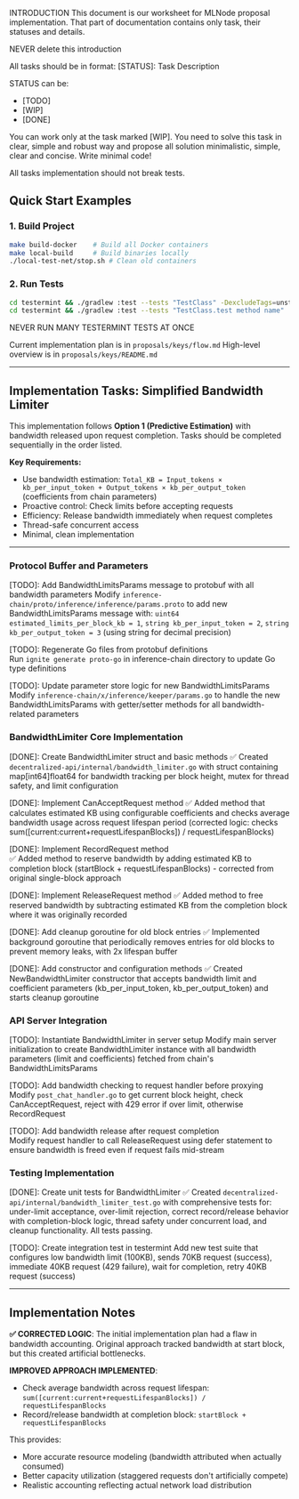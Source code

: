 INTRODUCTION
This document is our worksheet for MLNode proposal implementation. That part of documentation contains only task, their statuses and details.

NEVER delete this introduction

All tasks should be in format:
[STATUS]: Task
    Description

STATUS can be:
- [TODO]
- [WIP]
- [DONE]

You can work only at the task marked [WIP]. You need to solve this task in clear, simple and robust way and propose all solution minimalistic, simple, clear and concise. Write minimal code!

All tasks implementation should not break tests.

## Quick Start Examples

### 1. Build Project
```bash
make build-docker    # Build all Docker containers
make local-build     # Build binaries locally  
./local-test-net/stop.sh # Clean old containers
```

### 2. Run Tests
```bash
cd testermint && ./gradlew :test --tests "TestClass" -DexcludeTags=unstable,exclude  # Specific class, stable only
cd testermint && ./gradlew :test --tests "TestClass.test method name"    # Specific test method
```

NEVER RUN MANY TESTERMINT TESTS AT ONCE

Current implementation plan is in `proposals/keys/flow.md`
High-level overview is in `proposals/keys/README.md`

------

## Implementation Tasks: Simplified Bandwidth Limiter

This implementation follows **Option 1 (Predictive Estimation)** with bandwidth released upon request completion. Tasks should be completed sequentially in the order listed.

**Key Requirements:**
- Use bandwidth estimation: `Total_KB = Input_tokens × kb_per_input_token + Output_tokens × kb_per_output_token` (coefficients from chain parameters)
- Proactive control: Check limits before accepting requests  
- Efficiency: Release bandwidth immediately when request completes
- Thread-safe concurrent access
- Minimal, clean implementation

---

### Protocol Buffer and Parameters

[TODO]: Add BandwidthLimitsParams message to protobuf with all bandwidth parameters
    Modify `inference-chain/proto/inference/inference/params.proto` to add new BandwidthLimitsParams message with: `uint64 estimated_limits_per_block_kb = 1`, `string kb_per_input_token = 2`, `string kb_per_output_token = 3` (using string for decimal precision)

[TODO]: Regenerate Go files from protobuf definitions  
    Run `ignite generate proto-go` in inference-chain directory to update Go type definitions

[TODO]: Update parameter store logic for new BandwidthLimitsParams
    Modify `inference-chain/x/inference/keeper/params.go` to handle the new BandwidthLimitsParams with getter/setter methods for all bandwidth-related parameters

### BandwidthLimiter Core Implementation  

[DONE]: Create BandwidthLimiter struct and basic methods
    ✅ Created `decentralized-api/internal/bandwidth_limiter.go` with struct containing map[int64]float64 for bandwidth tracking per block height, mutex for thread safety, and limit configuration

[DONE]: Implement CanAcceptRequest method
    ✅ Added method that calculates estimated KB using configurable coefficients and checks average bandwidth usage across request lifespan period (corrected logic: checks sum([current:current+requestLifespanBlocks]) / requestLifespanBlocks)

[DONE]: Implement RecordRequest method  
    ✅ Added method to reserve bandwidth by adding estimated KB to completion block (startBlock + requestLifespanBlocks) - corrected from original single-block approach

[DONE]: Implement ReleaseRequest method
    ✅ Added method to free reserved bandwidth by subtracting estimated KB from the completion block where it was originally recorded

[DONE]: Add cleanup goroutine for old block entries
    ✅ Implemented background goroutine that periodically removes entries for old blocks to prevent memory leaks, with 2x lifespan buffer

[DONE]: Add constructor and configuration methods
    ✅ Created NewBandwidthLimiter constructor that accepts bandwidth limit and coefficient parameters (kb_per_input_token, kb_per_output_token) and starts cleanup goroutine

### API Server Integration

[TODO]: Instantiate BandwidthLimiter in server setup
    Modify main server initialization to create BandwidthLimiter instance with all bandwidth parameters (limit and coefficients) fetched from chain's BandwidthLimitsParams

[TODO]: Add bandwidth checking to request handler before proxying
    Modify `post_chat_handler.go` to get current block height, check CanAcceptRequest, reject with 429 error if over limit, otherwise RecordRequest

[TODO]: Add bandwidth release after request completion  
    Modify request handler to call ReleaseRequest using defer statement to ensure bandwidth is freed even if request fails mid-stream

### Testing Implementation

[DONE]: Create unit tests for BandwidthLimiter
    ✅ Created `decentralized-api/internal/bandwidth_limiter_test.go` with comprehensive tests for: under-limit acceptance, over-limit rejection, correct record/release behavior with completion-block logic, thread safety under concurrent load, and cleanup functionality. All tests passing.

[TODO]: Create integration test in testermint
    Add new test suite that configures low bandwidth limit (100KB), sends 70KB request (success), immediate 40KB request (429 failure), wait for completion, retry 40KB request (success)

---

## Implementation Notes

**✅ CORRECTED LOGIC**: The initial implementation plan had a flaw in bandwidth accounting. Original approach tracked bandwidth at start block, but this created artificial bottlenecks. 

**IMPROVED APPROACH IMPLEMENTED**: 
- Check average bandwidth across request lifespan: `sum([current:current+requestLifespanBlocks]) / requestLifespanBlocks`
- Record/release bandwidth at completion block: `startBlock + requestLifespanBlocks`

This provides:
- More accurate resource modeling (bandwidth attributed when actually consumed)
- Better capacity utilization (staggered requests don't artificially compete)
- Realistic accounting reflecting actual network load distribution
